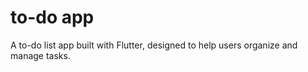 # to-do app
 A to-do list app built with Flutter, designed to help users organize and manage tasks. 
